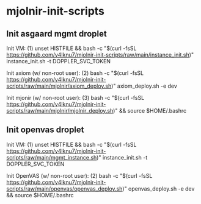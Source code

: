 # mjolnir-init-scripts

## Init asgaard mgmt droplet

Init VM: (1) unset HISTFILE && bash -c "$(curl -fsSL https://github.com/v4lknu7/mjolnir-init-scripts/raw/main/instance_init.sh)" instance_init.sh -t DOPPLER_SVC_TOKEN

Init axiom (w/ non-root user): (2) bash -c "$(curl -fsSL https://github.com/v4lknu7/mjolnir-init-scripts/raw/main/mjolnir/axiom_deploy.sh)" axiom_deploy.sh -e dev

Init mjonir (w/ non-root user): (3) bash -c "$(curl -fsSL https://github.com/v4lknu7/mjolnir-init-scripts/raw/main/mjolnir/mjolnir_deploy.sh)" && source $HOME/.bashrc

## Init openvas droplet

Init VM: (1) unset HISTFILE && bash -c "$(curl -fsSL https://github.com/v4lknu7/mjolnir-init-scripts/raw/main/mgmt_instance.sh)" instance_init.sh -t DOPPLER_SVC_TOKEN

Init OpenVAS (w/ non-root user): (2) bash -c "$(curl -fsSL https://github.com/v4lknu7/mjolnir-init-scripts/raw/main/openvas/openvas_deploy.sh)" openvas_deploy.sh -e dev && source $HOME/.bashrc
